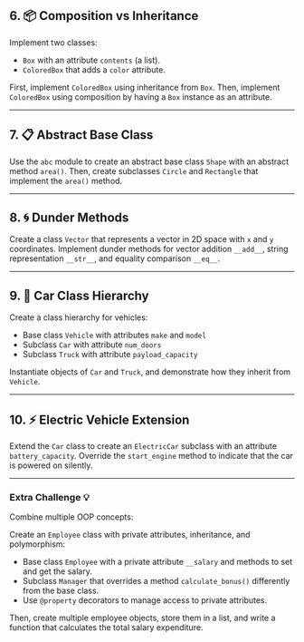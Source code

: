 ## 6. 📦 Composition vs Inheritance

Implement two classes:

- `Box` with an attribute `contents` (a list).
- `ColoredBox` that adds a `color` attribute.

First, implement `ColoredBox` using inheritance from `Box`. Then, implement `ColoredBox` using composition by having a `Box` instance as an attribute.

---

## 7. 📋 Abstract Base Class

Use the `abc` module to create an abstract base class `Shape` with an abstract method `area()`. Then, create subclasses `Circle` and `Rectangle` that implement the `area()` method.

---

## 8. 🌀 Dunder Methods

Create a class `Vector` that represents a vector in 2D space with `x` and `y` coordinates. Implement dunder methods for vector addition `__add__`, string representation `__str__`, and equality comparison `__eq__`.

---

## 9. 🚗 Car Class Hierarchy

Create a class hierarchy for vehicles:

- Base class `Vehicle` with attributes `make` and `model`
- Subclass `Car` with attribute `num_doors`
- Subclass `Truck` with attribute `payload_capacity`

Instantiate objects of `Car` and `Truck`, and demonstrate how they inherit from `Vehicle`.

---

## 10. ⚡ Electric Vehicle Extension

Extend the `Car` class to create an `ElectricCar` subclass with an attribute `battery_capacity`. Override the `start_engine` method to indicate that the car is powered on silently.

---

### Extra Challenge 💡

Combine multiple OOP concepts:

Create an `Employee` class with private attributes, inheritance, and polymorphism:

- Base class `Employee` with a private attribute `__salary` and methods to set and get the salary.
- Subclass `Manager` that overrides a method `calculate_bonus()` differently from the base class.
- Use `@property` decorators to manage access to private attributes.

Then, create multiple employee objects, store them in a list, and write a function that calculates the total salary expenditure.
